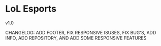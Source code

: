 # LoL Esports

v1.0

CHANGELOG: ADD FOOTER, FIX RESPONSIVE ISUSES, FIX BUG'S, ADD INFO, ADD REPOSITORY, AND ADD SOME RESPONSIVE FEATURES